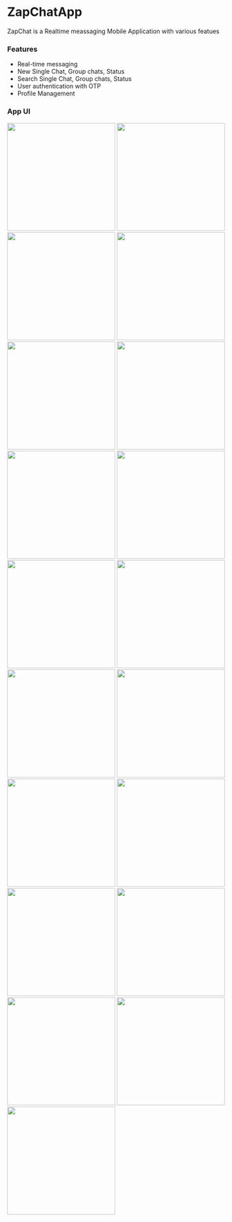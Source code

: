# ZapChatApp
ZapChat is a Realtime meassaging Mobile Application with various featues
 
### Features
- Real-time messaging
- New Single Chat, Group chats, Status
- Search Single Chat, Group chats, Status
- User authentication with OTP
- Profile Management

### App UI

<img src="https://github.com/user-attachments/assets/7c29d469-aa4e-4b7a-9a7d-e5d6f6d77cab" width="250"/>
<img src="https://github.com/user-attachments/assets/0621b344-251a-478b-824a-24c9497c03ab" width="250"/>
<img src="https://github.com/user-attachments/assets/730e6ea1-a9cc-49ff-bea1-29e4ecb97597" width="250"/>
<img src="https://github.com/user-attachments/assets/a5c84d56-9df8-49d1-94d6-6b36ac137c4c" width="250"/>
<img src="https://github.com/user-attachments/assets/8fc311bb-178a-40d9-8ba1-b792c9fbf84a" width="250"/>
<img src="https://github.com/user-attachments/assets/1cdfea97-94d2-4bd5-84da-1fa4f04f4e9e" width="250"/>
<img src="https://github.com/user-attachments/assets/2ddacb30-2955-4475-bf41-0ea7a650a511" width="250"/>
<img src="https://github.com/user-attachments/assets/4117bac0-3c9b-4369-b3e9-5182f9e80730" width="250"/>
<img src="https://github.com/user-attachments/assets/cc07266d-9952-4bab-8362-1e15dd401b53" width="250"/>
<img src="https://github.com/user-attachments/assets/c6842fa3-a4de-42a3-a269-3946bea6e201" width="250"/>
<img src="https://github.com/user-attachments/assets/ba731256-3bdf-493c-a5f4-3e9779401ac9" width="250"/>
<img src="https://github.com/user-attachments/assets/dc670e12-83ce-47f6-8268-719ab1053bad" width="250"/>
<img src="https://github.com/user-attachments/assets/3663e5ef-cabd-4acb-a973-17a971b3544a" width="250"/>
<img src="https://github.com/user-attachments/assets/e00571a6-256a-40d5-8ac1-c9ea406a3d38" width="250"/>
<img src="https://github.com/user-attachments/assets/e587a38e-71a4-4c35-aef6-85c3eab55121" width="250"/>
<img src="https://github.com/user-attachments/assets/396f8747-bf7e-4d5e-ad98-b446855b471f" width="250"/>
<img src="https://github.com/user-attachments/assets/5c924dfc-247c-4d64-b53b-0b73f54e0929" width="250"/>
<img src="https://github.com/user-attachments/assets/699d00c8-d338-4370-9bd2-aa78efdbfc4e" width="250"/>
<img src="https://github.com/user-attachments/assets/88c9976b-8e2f-453d-ab72-f59556e2a3d1" width="250"/>

